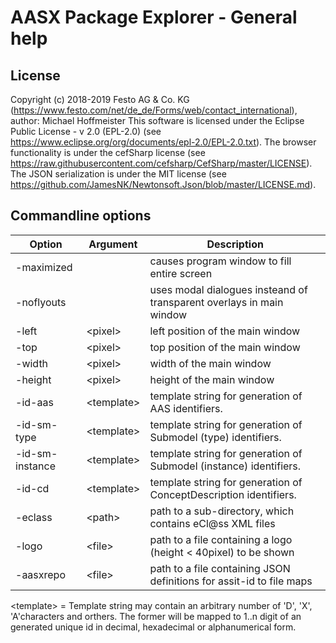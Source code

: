 # AASX Package Explorer - General help

## License

Copyright (c) 2018-2019 Festo AG & Co. KG (https://www.festo.com/net/de_de/Forms/web/contact_international), author: Michael Hoffmeister
This software is licensed under the Eclipse Public License - v 2.0 (EPL-2.0) (see https://www.eclipse.org/org/documents/epl-2.0/EPL-2.0.txt).
The browser functionality is under the cefSharp license (see https://raw.githubusercontent.com/cefsharp/CefSharp/master/LICENSE).
The JSON serialization is under the MIT license (see https://github.com/JamesNK/Newtonsoft.Json/blob/master/LICENSE.md).

## Commandline options

| Option         | Argument     | Description                                                             |
|----------------|--------------|-------------------------------------------------------------------------|
| -maximized     |              | causes program window to fill entire screen                             |
| -noflyouts     |              | uses modal dialogues insteand of transparent overlays in main window    |
| -left          | \<pixel\>    | left position of the main window                                        |
| -top           | \<pixel\>    | top position of the main window                                         |
| -width         | \<pixel\>    | width of the main window                                                |
| -height        | \<pixel\>    | height of the main window                                               |
| -id-aas        | \<template\> | template string for generation of AAS identifiers.                      |
| -id-sm-type    | \<template\> | template string for generation of Submodel (type) identifiers.          |
| -id-sm-instance| \<template\> | template string for generation of Submodel (instance) identifiers.      |
| -id-cd         | \<template\> | template string for generation of ConceptDescription identifiers.       |
| -eclass        | \<path\>     | path to a sub-directory, which contains eCl@ss XML files                |
| -logo          | \<file\>     | path to a file containing a logo (height < 40pixel) to be shown         |
| -aasxrepo      | \<file\>     | path to a file containing JSON definitions for assit-id to file maps    |
                                                                                   
\<template\> = Template string may contain an arbitrary number of 'D', 'X', 'A'characters and orthers. The former will be mapped to 1..n digit of an generated unique id in decimal, hexadecimal or alphanumerical form.
